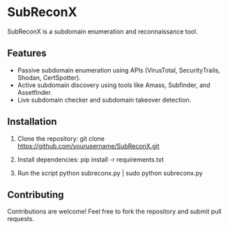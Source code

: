 # SubReconX
SubReconX is a subdomain enumeration and reconnaissance tool.

## Features
- Passive subdomain enumeration using APIs (VirusTotal, SecurityTrails, Shodan, CertSpotter).
- Active subdomain discovery using tools like Amass, Subfinder, and Assetfinder.
- Live subdomain checker and subdomain takeover detection.

## Installation
1. Clone the repository:
   git clone https://github.com/yourusername/SubReconX.git

2. Install dependencies:
   pip install -r requirements.txt

3. Run the script
   python subreconx.py | sudo python subreconx.py

## Contributing
Contributions are welcome! Feel free to fork the repository and submit pull requests.

